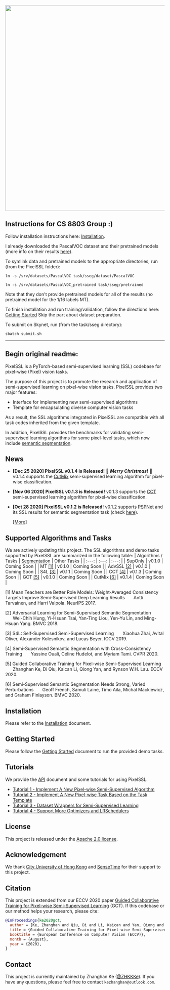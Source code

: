 <div align="center">
  <img src="docs/img/pixelssl-logo.png" width="650"/>
</div>

## Instructions for CS 8803 Group :)

Follow installation instructions here: [Installation](docs/installation.md).

I already downloaded the PascalVOC dataset and their pretrained models (more info on their results [here](task/sseg/README.md)).

To symlink data and pretrained models to the appropriate directories, run (from the PixelSSL folder):

```ln -s /srv/datasets/PascalVOC task/sseg/dataset/PascalVOC```

```ln -s /srv/datasets/PascalVOC_pretrained task/sseg/pretrained```

Note that they don't provide pretrained models for all of the results (no pretrained model for the 1/16 labels MT).

To finish installation and run training/validation, follow the directions here: [Getting Started](docs/getting_started.md)
Skip the part about dataset preparation.

To submit on Skynet, run (from the task/sseg directory):

```sbatch submit.sh```

---
Begin original readme:
---

PixelSSL is a PyTorch-based semi-supervised learning (SSL) codebase for pixel-wise (Pixel) vision tasks.

The purpose of this project is to promote the research and application of semi-supervised learning on pixel-wise vision tasks. PixelSSL provides two major features:
- Interface for implementing new semi-supervised algorithms
- Template for encapsulating diverse computer vision tasks

As a result, the SSL algorithms integrated in PixelSSL are compatible with all task codes inherited from the given template.

In addition, PixelSSL provides the benchmarks for validating semi-supervised learning algorithms for some pixel-level tasks, which now include [semantic segmentation](task/sseg).


## News
- **[Dec 25 2020] PixelSSL v0.1.4 is Released!**
  :christmas_tree: ***Merry Christmas!*** :christmas_tree:
  v0.1.4 supports the [CutMix](https://arxiv.org/abs/1906.01916) semi-supervised learning algorithm for pixel-wise classification.

- **[Nov 06 2020] PixelSSL v0.1.3 is Released!**
  v0.1.3 supports the [CCT](https://arxiv.org/abs/2003.09005) semi-supervised learning algorithm for pixel-wise classification.

- **[Oct 28 2020] PixelSSL v0.1.2 is Released!**
  v0.1.2 supports [PSPNet](https://arxiv.org/abs/1612.01105) and its SSL results for semantic segmentation task (check [here](task/sseg)).

  [[More](docs/updates.md)]


## Supported Algorithms and Tasks
We are actively updating this project.
The SSL algorithms and demo tasks supported by PixelSSL are summarized in the following table:
| Algorithms / Tasks | [Segmentation](task/sseg) | Other Tasks |
| :---: | :---: | :---: |
| SupOnly | v0.1.0 | Coming Soon |
| MT [[1]](https://arxiv.org/abs/1703.01780) | v0.1.0 | Coming Soon |
| AdvSSL [[2]](https://arxiv.org/abs/1802.07934) | v0.1.0 | Coming Soon |
| S4L [[3]](https://arxiv.org/abs/1905.03670) | v0.1.1 | Coming Soon |
| CCT [[4]](https://arxiv.org/abs/2003.09005) | v0.1.3 | Coming Soon |
| GCT [[5]](https://arxiv.org/abs/2008.05258) | v0.1.0 | Coming Soon |
| CutMix [[6]](https://arxiv.org/abs/1906.01916) | v0.1.4 | Coming Soon |


[1] Mean Teachers are Better Role Models: Weight-Averaged Consistency Targets Improve Semi-Supervised Deep Learning Results
&nbsp;&nbsp;&nbsp;&nbsp;&nbsp;&nbsp;Antti Tarvainen, and Harri Valpola. NeurIPS 2017.

[2] Adversarial Learning for Semi-Supervised Semantic Segmentation
&nbsp;&nbsp;&nbsp;&nbsp;&nbsp;&nbsp;Wei-Chih Hung, Yi-Hsuan Tsai, Yan-Ting Liou, Yen-Yu Lin, and Ming-Hsuan Yang. BMVC 2018.

[3] S4L: Self-Supervised Semi-Supervised Learning
&nbsp;&nbsp;&nbsp;&nbsp;&nbsp;&nbsp;Xiaohua Zhai, Avital Oliver, Alexander Kolesnikov, and Lucas Beyer. ICCV 2019.

[4] Semi-Supervised Semantic Segmentation with Cross-Consistency Training
&nbsp;&nbsp;&nbsp;&nbsp;&nbsp;&nbsp;Yassine Ouali, Céline Hudelot, and Myriam Tami. CVPR 2020.

[5] Guided Collaborative Training for Pixel-wise Semi-Supervised Learning
&nbsp;&nbsp;&nbsp;&nbsp;&nbsp;&nbsp;Zhanghan Ke, Di Qiu, Kaican Li, Qiong Yan, and Rynson W.H. Lau. ECCV 2020.

[6] Semi-Supervised Semantic Segmentation Needs Strong, Varied Perturbations
&nbsp;&nbsp;&nbsp;&nbsp;&nbsp;&nbsp;Geoff French, Samuli Laine, Timo Aila, Michal Mackiewicz, and Graham Finlayson.  BMVC 2020.

## Installation
Please refer to the [Installation](docs/installation.md) document.


## Getting Started
Please follow the [Getting Started](docs/getting_started.md) document to run the provided demo tasks.


## Tutorials
We provide the [API](docs/api.md) document and some tutorials for using PixelSSL.
- [Tutorial 1 - Implement A New Pixel-wise Semi-Supervised Algorithm](docs/tutorial/tutorial-1.md)
- [Tutorial 2 - Implement A New Pixel-wise Task Based on the Task Template](docs/tutorial/tutorial-2.md)
- [Tutorial 3 - Dataset Wrappers for Semi-Supervised Learning](docs/tutorial/tutorial-3.md)
- [Tutorial 4 - Support More Optimizers and LRSchedulers](docs/tutorial/tutorial-4.md)


## License
This project is released under the [Apache 2.0 license](LICENSE).


## Acknowledgement
We thank [City University of Hong Kong](https://www.cityu.edu.hk/) and [SenseTime](https://www.sensetime.com/) for their support to this project.


## Citation
This project is extended from our ECCV 2020 paper [Guided Collaborative Training for Pixel-wise Semi-Supervised Learning](https://arxiv.org/abs/2008.05258) (GCT). If this codebase or our method helps your research, please cite:

```bibtex
@InProceedings{ke2020gct,
  author = {Ke, Zhanghan and Qiu, Di and Li, Kaican and Yan, Qiong and Lau, Rynson W.H.},
  title = {Guided Collaborative Training for Pixel-wise Semi-Supervised Learning},
  booktitle = {European Conference on Computer Vision (ECCV)},
  month = {August},
  year = {2020},
}
```

## Contact
This project is currently maintained by Zhanghan Ke ([@ZHKKKe](https://github.com/ZHKKKe)).
If you have any questions, please feel free to contact `kezhanghan@outlook.com`.

